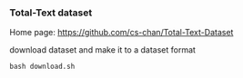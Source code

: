 ### Total-Text dataset

Home page: https://github.com/cs-chan/Total-Text-Dataset

download dataset and make it to a dataset format

```shell
bash download.sh
```